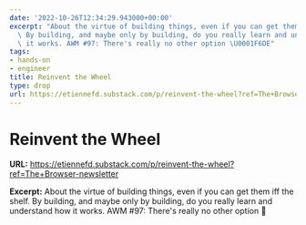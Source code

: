 ```yaml
---
date: '2022-10-26T12:34:29.943000+00:00'
excerpt: "About the virtue of building things, even if you can get them iff the shelf.\
  \ By building, and maybe only by building, do you really learn and understand how\
  \ it works. AWM #97: There's really no other option \U0001F6DE"
tags:
- hands-on
- engineer
title: Reinvent the Wheel
type: drop
url: https://etiennefd.substack.com/p/reinvent-the-wheel?ref=The+Browser-newsletter
---
```


# Reinvent the Wheel

**URL:** https://etiennefd.substack.com/p/reinvent-the-wheel?ref=The+Browser-newsletter

**Excerpt:** About the virtue of building things, even if you can get them iff the shelf. By building, and maybe only by building, do you really learn and understand how it works. AWM #97: There's really no other option 🛞
